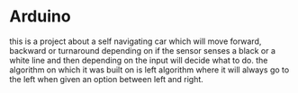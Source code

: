 # Arduino
this is a project about a self navigating car which will move forward, backward or turnaround depending on if the sensor senses a black or a white line and then depending on the input will decide what to do.
the algorithm on which it was built on is left algorithm where it will always go to the left when given an option between left and right.

